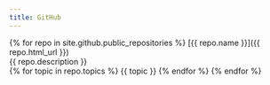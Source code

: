 ```yaml
---
title: GitHub
---
```


{% for repo in site.github.public_repositories %}
  [{{ repo.name }}]({{ repo.html_url }}) \
  {{ repo.description }} \
  {% for topic in repo.topics %}
    {{ topic }} 
  {% endfor %}
{% endfor %}

